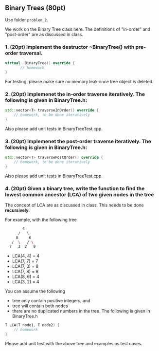 ## Binary Trees (80pt)

Use folder ```problem_2```.

We work on the Binary Tree class here. The definitions of "in-order" and "post-order" are as discussed in class. 

### 1. (20pt) Implement the destructor ~BinaryTree() with pre-order traversal. 
```c++
virtual ~BinaryTree() override {
       // homework
}
```
For testing, please make sure no memory leak once tree object is deleted.

### 2. (20pt) Implemenet the in-order traverse iteratively. The following is given in BinaryTree.h:

```c++
std::vector<T> traverseInOrder() override {
    // homework, to be done iteratively
}
```

Also please add unit tests in BinaryTreeTest.cpp.

### 3. (20pt) Implemenet the post-order traverse iteratively. The following is given in BinaryTree.h:
```c++
std::vector<T> traversePostOrder() override {
    // homework, to be done iteratively
}
```

Also please add unit tests in BinaryTreeTest.cpp.

### 4. (20pt) Given a binary tree, write the function to find the lowest common ancestor (LCA) of two given nodes in the tree

The concept of LCA are as discussed in class. This needs to be done **recursively**. 

For example, with the following tree
```bash
        4
      /   \
     8     6
   /  \   / \
  7   3  2   9
```
- LCA(4, 4) = 4
- LCA(7, 7) = 7
- LCA(7, 3) = 8
- LCA(7, 8) = 8
- LCA(8, 6) = 4
- LCA(3, 2) = 4

You can assume the following
* tree only contain positive integers, and 
* tree will contain both nodes
* there are no duplicated numbers in the tree. The following is given in BinaryTree.h

```c++
T LCA(T node1, T node2) {
    // homework
}
```

Please add unit test with the above tree and examples as test cases. 
